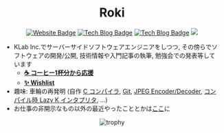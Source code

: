 <h1 align="center">Roki</h1>
<div align="center">
<a href="https://roki.dev"><img alt="Website Badge" src="https://img.shields.io/badge/Website-roki.dev-blueviolet" /></a>
<a href="https://roki.dev/roki.log"><img alt="Tech Blog Badge" src="https://img.shields.io/badge/TechBlog-roki.log-ededed" /></a>
<a href="https://roki.dev/roki.diary"><img alt="Tech Blog Badge" src="https://img.shields.io/badge/Diary-roki.diary-yellow" /></a>
<a href="https://github.com/falgon"><img style="display:inline-block;"src="https://komarev.com/ghpvc/?username=falgon&color=blue" /></a>
</div>

- KLab Inc.でサーバーサイドソフトウェアエンジニアをしつつ, その傍らでソフトウェアの開発/公開, 技術情報や入門記事の執筆, 勉強会での発表等しています
    - **[:coffee: コーヒー1杯分から応援](https://www.buymeacoffee.com/roki)**
    - **[:sparkles: Wishlist](https://www.amazon.jp/hz/wishlist/ls/3UGS8VKEBGECO?ref_=wl_share)**
- 趣味: 車輪の再発明 (自作 [C コンパイラ](https://github.com/falgon/htcc), [Git](https://github.com/falgon/hmgit), [JPEG Encoder/Decoder](https://github.com/falgon/jpezy), [コンパイル時 Lazy K インタプリタ](https://github.com/falgon/mpl-lazyk), ...)
- お仕事の非開示なもの以外の最近やったこととかは[ここ](./resume_jp.md)に

<div align="center">
<img alt="trophy" src="https://github-profile-trophy.vercel.app/?username=falgon&theme=onedark&column=3&margin-w=15&margin-h=15&no-frame=true&no-bg=true" />
</div>
